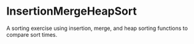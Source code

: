 # InsertionMergeHeapSort
A sorting exercise using insertion, merge, and heap sorting functions to compare sort times.
